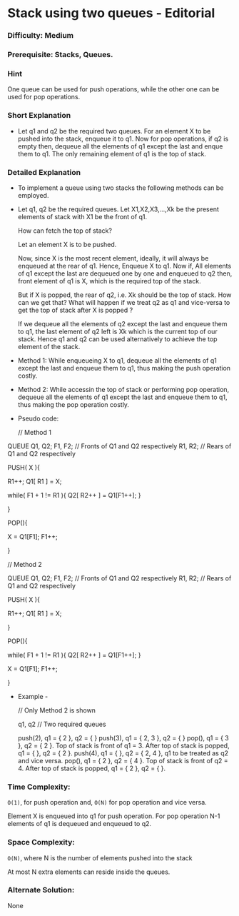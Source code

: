 # Stack using two queues - Editorial

### Difficulty:  Medium

### Prerequisite:  Stacks, Queues.

### Hint


One queue can be used for push operations, while the other one can be used for pop operations.

### Short Explanation

* Let q1 and q2 be the required two queues. For an element X to be pushed into the stack, enqueue it to q1. Now for pop operations, if q2 is empty then, dequeue all the elements of q1 except the last and enque them to q1. The only remaining element of q1 is the top of stack.

### Detailed Explanation

* To implement a queue using two stacks the following methods can be employed.
  
* Let q1, q2 be the required queues. Let X1,X2,X3,...,Xk be the present elements of stack with X1 be the front of q1. 

  How can fetch the top of stack?

  Let an element X is to be pushed.

  Now, since X is the most recent element, ideally, it will always be enqueued at the rear of q1. Hence,
  Enqueue X to q1.
  Now if,
  All elements of q1 except the last are dequeued one by one and enqueued to q2 then, front element of q1 is X, which is the required top of the stack.

  But if X is popped, the rear of q2, i.e. Xk should be the top of stack. How can we get that? What will happen if we treat q2 as q1 and vice-versa to get the top of stack after X is popped ?
  
  If we dequeue all the elements of q2 except the last and enqueue them to q1, the last element of q2 left is Xk which is the current top of our stack. Hence q1 and q2 can be used alternatively to achieve the top element of the stack.

* Method 1: While enqueueing X to q1, dequeue all the elements of q1 except the last and enqueue them to q1, thus making the push operation costly.
  
* Method 2: While accessin the top of stack or performing pop operation, dequeue all the elements of q1 except the last and enqueue them to q1, thus making the pop operation costly.

* Pseudo code:
  
  // Method 1
  
 QUEUE Q1, Q2;
 F1, F2; // Fronts of Q1 and Q2 respectively
 R1, R2; // Rears of Q1 and Q2 respectively

 PUSH( X ){

   R1++;
   Q1[ R1 ] = X;
   
   while( F1 + 1 != R1 ){
     Q2[ R2++ ] = Q1[F1++];
   }
   
 }

 POP(){

 X = Q1[F1];
 F1++;

 }    
 
 // Method 2
  
 QUEUE Q1, Q2;
 F1, F2; // Fronts of Q1 and Q2 respectively
 R1, R2; // Rears of Q1 and Q2 respectively

 PUSH( X ){

   R1++;
   Q1[ R1 ] = X;
   
 }

 POP(){

 while( F1 + 1 != R1 ){
     Q2[ R2++ ] = Q1[F1++];
 }

 X = Q1[F1];
 F1++;

 } 
 
* Example -
  
  // Only Method 2 is shown
 
  q1, q2 // Two required queues

  push(2), q1 = { 2 }, q2 = { }
  push(3), q1 = { 2, 3 }, q2 = { }
  pop(),   q1 = { 3 }, q2 = { 2 }. Top of stack is front of q1 = 3. After top of stack is popped, q1 = { }, q2 = { 2 }.
  push(4), q1 = { }, q2 = { 2, 4 },  q1 to be treated as q2 and vice versa.
  pop(),   q1 = { 2 }, q2 = { 4 }. Top of stack is front of q2 = 4. After top of stack is popped, q1 = { 2 }, q2 = { }.

### Time Complexity:

`O(1)`, for push operation and, `O(N)` for pop operation and vice versa.

Element X is enqueued into q1 for push operation. For pop operation N-1 elements of q1 is dequeued and enqueued to q2. 

### Space Complexity:

`O(N)`, where N is the number of elements pushed into the stack

At most N extra elements can reside inside the queues.

### Alternate Solution:

None
